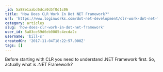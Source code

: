 ```yaml
---
_id: 5a88e1aabd6dca0d5f0d1c06
title: "How Does CLR Work In Dot NET Framework?"
url: 'https://www.loginworks.com/dot-net-development/clr-work-dot-net-framework/'
category: articles
slug: 'how-does-clr-work-in-dot-net-framework'
user_id: 5a83ce59d6eb0005c4ecda2c
username: 'bill-s'
createdOn: '2017-11-04T18:22:57.000Z'
tags: []
---
```


Before starting with CLR you need to understand .NET Framework first. So, actually what is .NET Framework?
